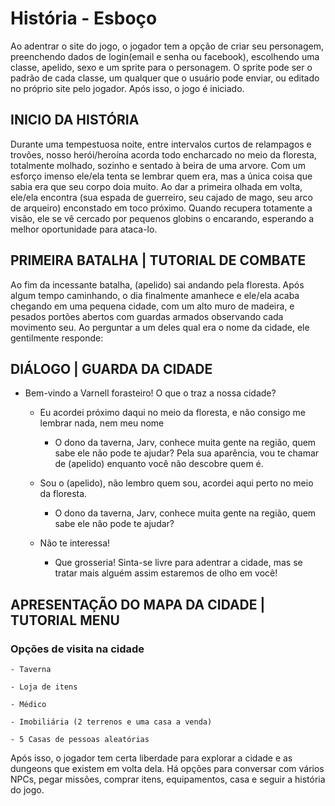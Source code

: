 # História - Esboço

Ao adentrar o site do jogo, o jogador tem a opção de criar seu personagem, preenchendo dados de login(email e senha ou facebook), escolhendo uma classe, apelido, sexo e um sprite para o personagem. O sprite pode ser o padrão de cada classe, um qualquer que o usuário pode enviar, ou editado no próprio site pelo jogador. Após isso, o jogo é iniciado.


## INICIO DA HISTÓRIA

Durante uma tempestuosa noite, entre intervalos curtos de relampagos e trovões, nosso herói/heroína acorda todo encharcado no meio da floresta, totalmente molhado, sozinho e sentado à beira de uma arvore. Com um esforço imenso ele/ela tenta se lembrar quem era, mas a única coisa que sabia era que seu corpo doia muito. 
Ao dar a primeira olhada em volta, ele/ela encontra (sua espada de guerreiro, seu cajado de mago, seu arco de arqueiro) enconstado em toco próximo.
Quando recupera totamente a visão, ele se vê cercado por pequenos globins o encarando, esperando a melhor oportunidade para ataca-lo.

## PRIMEIRA BATALHA | TUTORIAL DE COMBATE

Ao fim da incessante batalha, (apelido) sai andando pela floresta. Após algum tempo caminhando, o dia finalmente amanhece e ele/ela acaba chegando em uma pequena cidade, com um alto muro de madeira, e pesados portões abertos com guardas armados observando cada movimento seu. Ao perguntar a um deles qual era o nome da cidade, ele gentilmente responde:


## DIÁLOGO | GUARDA DA CIDADE
- Bem-vindo a Varnell forasteiro! O que o traz a nossa cidade?

	- Eu acordei próximo daqui no meio da floresta, e não consigo me lembrar nada, nem meu nome
		- O dono da taverna, Jarv, conhece muita gente na região, quem sabe ele não pode te ajudar? Pela sua aparência, vou te chamar de (apelido) enquanto você não descobre quem é.

	- Sou o (apelido), não lembro quem sou, acordei aqui perto no meio da floresta.
		- O dono da taverna, Jarv, conhece muita gente na região, quem sabe ele não pode te ajudar?

	- Não te interessa! 
		- Que grosseria! Sinta-se livre para adentrar a cidade, mas se tratar mais alguém assim estaremos de olho em você!


## APRESENTAÇÃO DO MAPA DA CIDADE | TUTORIAL MENU

### Opções de visita na cidade

	- Taverna

	- Loja de itens

	- Médico

	- Imobiliária (2 terrenos e uma casa a venda)

	- 5 Casas de pessoas aleatórias

Após isso, o jogador tem certa liberdade para explorar a cidade e as dungeons que existem em volta dela. Há opções para conversar com vários NPCs, pegar missões, comprar itens, equipamentos, casa e seguir a história do jogo.